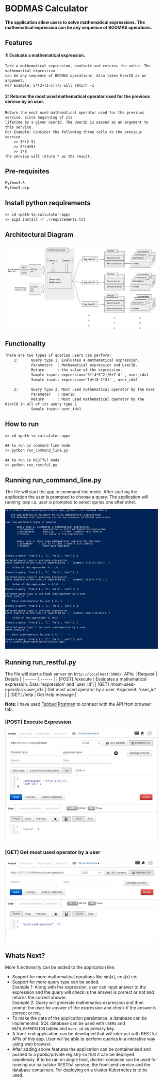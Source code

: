 # BODMAS Calculator

#### The application allow users to solve mathematical expressions. The mathematical expression can be any sequence of BODMAS operations.

## Features
#### 1: Evaluate a mathematical expression.
    Take a mathematical expression, evaluate and returns the value. The mathematical expression
    can be any sequence of BODMAS operations. Also takes UserID as an argument.
    For Example: 5*(3+(1-5))/5 will return -1
#### 2: Returns the most used mathematical operator used for the previous service by an user.
    Return the most used mathematical operator used for the previous service, since beginning of its
    lifetime by a given UserID. The UserID is passed as an argument to this service.
    For Example: Consider the following three calls to the previous service
        >> 3*(2-5)
        >> 2*(4+5)
        >> 3*5
    The service will return * as the result.

## Pre-requisites
    Python3.6
    Python3-pip

## Install python requirements
    >> cd <path-to-calculator-app>
    >> pip3 install -r .\requirements.txt


## Architectural Diagram
![architectural_diagram](./images/architectural_diagram.jpg)

## Functionality
    There are two types of queries users can perform:
        1:      Query type 1. Evaluates a mathematical expression.
                Parameters  : Mathematical expression and UserID.
                Return      : the value of the expression.
                Sample input: expression='3*(4*5^2)/6+7-8' , user_id=1
                Sample input: expression='14+(8-2*3)' , user_id=2

        2:      Query type 2. Most used mathematical operator by the User.
                Parameter   : UserID
                Return      : Most used mathematical operator by the UserID in all of its query type 1
                Sample input: user_id=1


## How to run
    >> cd <path-to-calculator-app>

    ## to run in command line mode
    >> python run_command_line.py

    ## to run in RESTful mode
    >> python run_restful.py


## Running run_command_line.py
The file will start the app in command line mode.
After starting the application the user is prompted to choose a query.
The application will running loop i.e. user is prompted to select quries one after other.

![run command line](./images/run_comand_line.jpg)


## Running run_restful.py
The file will start a flask server on `http://localhost:5000/`.
APIs:
| Request | Details |
| ------ | ------ |
| [POST] /execute | Evaluates a mathematical expression. Data: 'expression' and 'user_id'|
| [GET] /most-used-operator/<user_id> | Get most used operator by a user. Argument: 'user_id' |
| [GET] /help | Get Help message |

**Note**: I have used [Tabbed Postman](https://chrome.google.com/webstore/detail/tabbed-postman-rest-clien/coohjcphdfgbiolnekdpbcijmhambjff?hl=en-US) to connect with the API from browser tab.

### [POST] Execute Expression

![execute_post_request](./images/execute_post_request.jpg)

### [GET] Get most used operator by a user

![get_most_used_operator](./images/get_most_used_operator.jpg)



## Whats Next?
More functionality can be added to the application like:
-    Support for more mathematical oprations like sin(x), cos(x) etc.
-    Support for more query type can be added.
    <br>Example 1: Along with the expression, user can input answer to the expression and the query will check is the answer is correct or not and returns the correct answer.
    <br>Example 2: Query will generate mathematica expression and then prompt the user for answer of the expression and check if the answer is correct or not.
-   To make the data of the application persistance, a database can be implemented. SQL database can be used with `USERS` and `MATH_EXPRESSION` tables and `user_id` as primary key.
-   A front-end application can be developed that will intertact with RESTful APIs of this app. User will be able to perform queries in a interative way using web browser.
-   After adding above features the application can be containerised and pushed to a public/private registry so that it can be deployed seamlessly. If to be ran on single host, docker-compose can be used for running our calculator RESTful service, the front-end service and the database containers. For deploying on a cluster Kubernetes is to be used.


